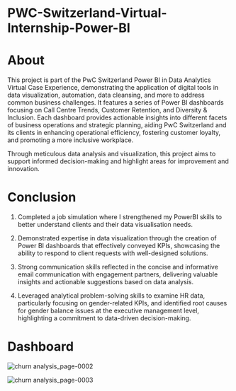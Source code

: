 # PWC-Switzerland-Virtual-Internship-Power-BI

# About
This project is part of the PwC Switzerland Power BI in Data Analytics Virtual Case Experience, demonstrating the application of digital tools in data visualization, automation, data cleansing, and more to address common business challenges. It features a series of Power BI dashboards focusing on Call Centre Trends, Customer Retention, and Diversity & Inclusion. Each dashboard provides actionable insights into different facets of business operations and strategic planning, aiding PwC Switzerland and its clients in enhancing operational efficiency, fostering customer loyalty, and promoting a more inclusive workplace.

Through meticulous data analysis and visualization, this project aims to support informed decision-making and highlight areas for improvement and innovation.
  
  
  
  # Conclusion
  
  1. Completed a job simulation where I strengthened my PowerBI skills to better understand clients and their data visualisation needs.
  
  2. Demonstrated expertise in data visualization through the creation of Power BI dashboards that effectively conveyed KPIs, showcasing the ability to respond to client requests with well-designed solutions.
  
  3. Strong communication skills reflected in the concise and informative email communication with engagement partners, delivering valuable insights and actionable suggestions based on data analysis.
  
  4. Leveraged analytical problem-solving skills to examine HR data, particularly focusing on gender-related KPIs, and identified root causes for gender balance issues at the executive management level, highlighting a commitment to data-driven decision-making.

# Dashboard

![churn analysis_page-0002](https://github.com/user-attachments/assets/dad59dc6-54de-454e-8080-92bef3fc9e7d)

![churn analysis_page-0003](https://github.com/user-attachments/assets/e1494d10-e0a3-4efe-b5b0-e08f64a701fe)



